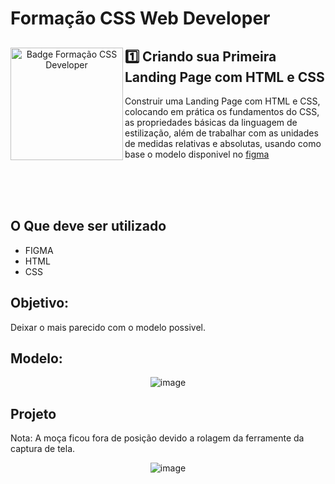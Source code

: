 # Formação CSS Web Developer

<div align="center">
<img align="left" height="180rem" alt="Badge Formação CSS Developer" src="https://hermes.dio.me/tracks/da043c7a-7189-441e-bf28-adc2d05a4934.png"/>
<div align="left">

## 1️⃣ Criando sua Primeira Landing Page com HTML e CSS

Construir uma Landing Page com HTML e CSS, colocando em prática os fundamentos do CSS, as propriedades básicas da linguagem de estilização, além de trabalhar com as unidades de medidas relativas e absolutas, usando como base o modelo disponivel no [figma](https://www.figma.com/file/3PiokoJj9IhGDnNiWAJbz7/DIO---Desafio-01?node-id=0%3A1)

<br><br><br>

## O Que deve ser utilizado ##

- FIGMA
- HTML
- CSS

## Objetivo:

Deixar o mais parecido com o modelo possivel.

## Modelo:

<div align="center">
  
![image](https://github.com/OsmarBaia/dio-formacao-css-developer/assets/88497805/e38c1764-3ec4-4240-8a1a-59c436c8eefc)

</div>

## Projeto

Nota: A moça ficou fora de posição devido a rolagem da ferramente da captura de tela.

<div align="center">

![image](https://github.com/OsmarBaia/dio-formacao-css-developer/assets/88497805/c1140437-09be-4840-a8fe-b22552ebb63a)


</div>
